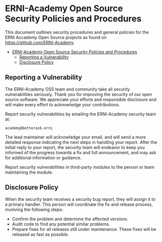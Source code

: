 # ERNI-Academy Open Source Security Policies and Procedures

This document outlines security procedures and general policies for the
ERNI Accademy Open Source projects as found on <https://github.com/ERNI-Academy>.

- [ERNI-Academy Open Source Security Policies and Procedures](#erni-academy-open-source-security-policies-and-procedures)
  - [Reporting a Vulnerability](#reporting-a-vulnerability)
  - [Disclosure Policy](#disclosure-policy)

## Reporting a Vulnerability

The ERNI-Academy OSS team and community take all security vulnerabilities
seriously. Thank you for improving the security of our open source
software. We appreciate your efforts and responsible disclosure and will
make every effort to acknowledge your contributions.

Report security vulnerabilities by emailing the ERNI-Academy security team at:

    academy@betterask.erni

The lead maintainer will acknowledge your email, and will
send a more detailed response indicating the next steps in
handling your report. After the initial reply to your report, the security
team will endeavor to keep you informed of the progress towards a fix and
full announcement, and may ask for additional information or guidance.

Report security vulnerabilities in third-party modules to the person or
team maintaining the module.

## Disclosure Policy

When the security team receives a security bug report, they will assign it
to a primary handler. This person will coordinate the fix and release
process, involving the following steps:

* Confirm the problem and determine the affected versions.
* Audit code to find any potential similar problems.
* Prepare fixes for all releases still under maintenance. These fixes
  will be released as fast as possible.